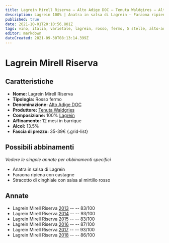 ```yaml
---
title: Lagrein Mirell Riserva – Alto Adige DOC – Tenuta Waldgires – Alto-Adige (IT) – 35-39€ – 2★-5★
description: Lagrein 100% | Anatra in salsa di Lagrein – Faraona ripiena con castagne – Stracotto di cinghiale
published: true
date: 2021-10-01T20:10:56.801Z
tags: vino, italia, varietale, lagrein, rosso, fermo, 5 stelle, alto-adige, 35-39€, Anatra in salsa di Lagrein, Faraona ripiena con castagne, Stracotto di cinghiale
editor: markdown
dateCreated: 2021-09-30T08:13:14.399Z
---
```


# Lagrein  Mirell Riserva

## Caratteristiche
- **Nome:** Lagrein  Mirell Riserva
- **Tipologia:** Rosso fermo 
- **Denominazione:** [Alto Adige DOC](/denominazioni/Italia/Alto-Adige/DOC/Alto-Adige)
- **Produttore:** [Tenuta Waldgries](/produttori/Italia/Alto-Adige/Tenuta-Waldgries) 
- **Composizione:** 100% [Lagrein](/vitigni/Germania/bacca-nera/lagrein)
- **Affinamento:** 12 mesi in barrique
- **Alcol:** 13.5%
- **Fascia di prezzo:** 35-39€
{.grid-list}




## Possibili abbinamenti
*Vedere le singole annate per abbinamenti specifici*

- Anatra in salsa di Lagrein
- Faraona ripiena con castagne 
- Stracotto di cinghiale con salsa al mirtillo rosso


## Annate
- Lagrein Mirell Riserva [2013](/vini/Italia/Alto-Adige/Tenuta-Waldgries/Lagrein-Mirell-Riserva/2013) -- <span class="star-2"></span> -- 83/100
- Lagrein Mirell Riserva [2014](/vini/Italia/Alto-Adige/Tenuta-Waldgries/Lagrein-Mirell-Riserva/2014) -- <span class="star-5"></span> -- 93/100
- Lagrein Mirell Riserva [2015](/vini/Italia/Alto-Adige/Tenuta-Waldgries/Lagrein-Mirell-Riserva/2015) -- <span class="star-2"></span> -- 83/100
- Lagrein Mirell Riserva [2016](/vini/Italia/Alto-Adige/Tenuta-Waldgries/Lagrein-Mirell-Riserva/2016) -- <span class="star-3"></span> -- 87/100 
- Lagrein Mirell Riserva [2017](/vini/Italia/Alto-Adige/Tenuta-Waldgries/Lagrein-Mirell-Riserva/2017) -- <span class="star-5"></span> -- 93/100 
- Lagrein Mirell Riserva [2018](/vini/Italia/Alto-Adige/Tenuta-Waldgries/Lagrein-Mirell-Riserva/2018) -- <span class="star-3"></span> -- 86/100 
 